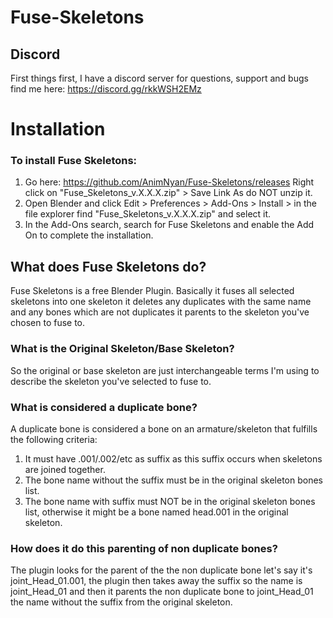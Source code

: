# Fuse-Skeletons

## Discord
First things first, I have a discord server for questions, support and bugs find me here: https://discord.gg/rkkWSH2EMz

# Installation
### To install Fuse Skeletons:
1. Go here: https://github.com/AnimNyan/Fuse-Skeletons/releases Right click on "Fuse_Skeletons_v.X.X.X.zip" > Save Link As do NOT unzip it.
2. Open Blender and click Edit > Preferences > Add-Ons > Install > in the file explorer find "Fuse_Skeletons_v.X.X.X.zip" and select it.
3. In the Add-Ons search, search for Fuse Skeletons and enable the Add On to complete the installation.

## What does Fuse Skeletons do?
Fuse Skeletons is a free Blender Plugin. Basically it fuses all selected skeletons into one skeleton it deletes 
any duplicates with the same name and any bones which are not duplicates it parents to the skeleton you've chosen to fuse to.

### What is the Original Skeleton/Base Skeleton?
So the original or base skeleton are just interchangeable terms I'm using to describe the skeleton you've selected to fuse to.

### What is considered a duplicate bone?
A duplicate bone is considered a bone on an armature/skeleton that fulfills the following criteria:
1. It must have .001/.002/etc as suffix as this suffix occurs when skeletons are joined together.
2. The bone name without the suffix must be in the original skeleton bones list.
3. The bone name with suffix must NOT be in the original skeleton bones list, otherwise it might be a bone named head.001 in the original skeleton.

### How does it do this parenting of non duplicate bones?
The plugin looks for the parent of the the non duplicate bone let's say it's joint_Head_01.001, the plugin then takes away the suffix so
the name is joint_Head_01 and then it parents the non duplicate bone to joint_Head_01 the name without the suffix from the original skeleton.